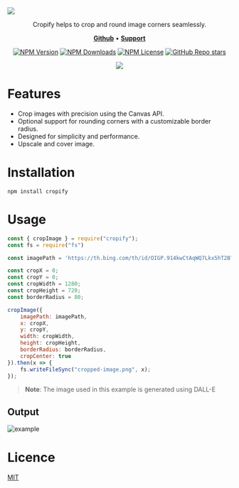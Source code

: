 <img src="https://ik.imagekit.io/unburn/Cropify.svg"/>

<p align="center">Cropify helps to crop and round image corners seamlessly.</p>

<p align="center">
    <a href="https://github.com/unburn/cropify"><b>Github</b></a> •
    <a href="https://discord.gg/66uGX7t4ww"><b>Support</b></a>
</p>

<div align="center">

[![NPM Version](https://img.shields.io/npm/v/cropify?style=flat-square&color=%2300ADD3)](https://www.npmjs.com/package/cropify)
[![NPM Downloads](https://img.shields.io/npm/dw/cropify?style=flat-square&color=%2300ADD3)](https://www.npmjs.com/package/cropify)
[![NPM License](https://img.shields.io/npm/l/cropify?style=flat-square&color=%2300ADD3)](https://github.com/unburn/cropify/blob/main/LICENCE)
[![GitHub Repo stars](https://img.shields.io/github/stars/unburn/cropify?style=flat-square&color=%2300ADD3)](https://github.com/unburn/cropify)

</div>

<div align="center">
<a href="https://github.com/sponsors/flameface"><img src="https://ik.imagekit.io/unburn/SupportCropify.svg"/></a>
</div>

# Features
- Crop images with precision using the Canvas API.
- Optional support for rounding corners with a customizable border radius.
- Designed for simplicity and performance.
- Upscale and cover image.

# Installation
```
npm install cropify
```

# Usage
```javascript
const { cropImage } = require("cropify");
const fs = require("fs")

const imagePath = 'https://th.bing.com/th/id/OIGP.914kwCtAqWQ7Lkx5hT2B?pid=ImgGn';

const cropX = 0;
const cropY = 0;
const cropWidth = 1280;
const cropHeight = 720;
const borderRadius = 80;

cropImage({
    imagePath: imagePath,
    x: cropX,
    y: cropY,
    width: cropWidth,
    height: cropHeight,
    borderRadius: borderRadius,
    cropCenter: true
}).then(x => {
    fs.writeFileSync("cropped-image.png", x);
});
```

> **Note**: The image used in this example is generated using DALL-E

## Output
![example](https://ik.imagekit.io/unburn/CropifyExample.svg)

# Licence
[MIT](https://github.com/unburn/cropify/blob/main/LICENCE)